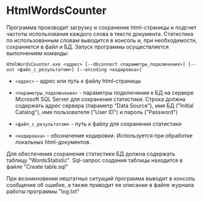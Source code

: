 # HtmlWordsCounter

Программа производит загрузку и сохранение html-страницы и подсчет частоты использования каждого слова в тексте документа. Статистика по использованным словам выводится в консоль и, при необходимости, сохраняется в файл и БД. Запуск программы осуществляется выполнением команды:

`HtmlWordsCounter.exe <адрес> [--dbconnect <параметры_подключения>] [--out <файл_с_результатом>] [--encoding <кодировка>]`

* `<адрес>` - адрес или путь к файлу html-страницы

* `<параметры_подключения>` - параметры подключения к БД на сервере Microsoft SQL Server для сохранения статистики. Строка должна содержать адрес сервера (параметр "Data Source"), имя БД ("Initial Catalog"), имя пользователя ("User ID") и пароль ("Password")

* `<файл_с_результатом>` - путь к файлу для сохранения статистики

* `<кодировка>` - обозначение кодировки. Используется при обработке локальных html-документов.
	
	
Для обеспечения сохранения статистики БД должна содержать таблицу "WordsStatistic". Sql-запрос создания таблицы находится в файле "Create table.sql"

При возникновении нештатных ситуаций программа выводит в консоль сообщение об ошибке, а также приводит ее описание в файле журнала работы программы "log.txt"
